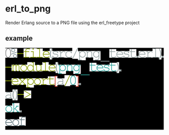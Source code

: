 # erl_to_png
Render Erlang source to a PNG file using the erl_freetype project

## example
![alt text](https://raw.githubusercontent.com/cwmaguire/erl_to_png/master/images/png_test.erl.png "Rendered Erlang Text Example")
